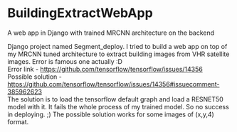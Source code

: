 # BuildingExtractWebApp
A web app in Django with trained MRCNN architecture on the backend

Django project named Segment_deploy. I tried to build a web app on top of my MRCNN tuned architecture to extract building images from VHR satellite images.
Error is famous one actually :D  <br />
Error link - https://github.com/tensorflow/tensorflow/issues/14356 <br />
Possible solution - https://github.com/tensorflow/tensorflow/issues/14356#issuecomment-385962623 <br />
The solution is to load the tensorflow default graph and load a RESNET50 model with it. It fails the whole process of my trained model. So no success in deploying. ;)
The possible solution works for some images of (x,y,4) format.
